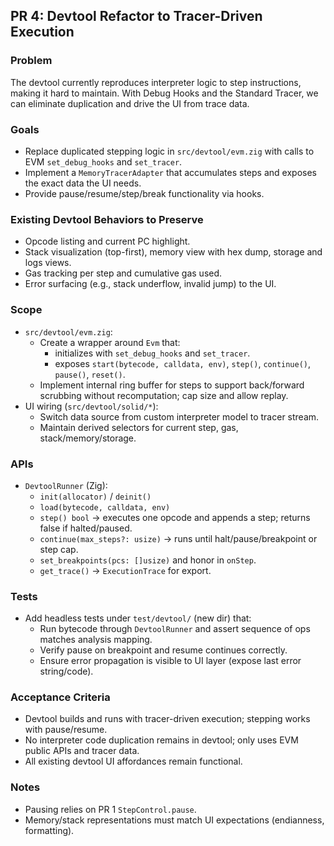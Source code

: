 ## PR 4: Devtool Refactor to Tracer-Driven Execution

### Problem

The devtool currently reproduces interpreter logic to step instructions, making it hard to maintain. With Debug Hooks and the Standard Tracer, we can eliminate duplication and drive the UI from trace data.

### Goals

- Replace duplicated stepping logic in `src/devtool/evm.zig` with calls to EVM `set_debug_hooks` and `set_tracer`.
- Implement a `MemoryTracerAdapter` that accumulates steps and exposes the exact data the UI needs.
- Provide pause/resume/step/break functionality via hooks.

### Existing Devtool Behaviors to Preserve

- Opcode listing and current PC highlight.
- Stack visualization (top-first), memory view with hex dump, storage and logs views.
- Gas tracking per step and cumulative gas used.
- Error surfacing (e.g., stack underflow, invalid jump) to the UI.

### Scope

- `src/devtool/evm.zig`:
  - Create a wrapper around `Evm` that:
    - initializes with `set_debug_hooks` and `set_tracer`.
    - exposes `start(bytecode, calldata, env)`, `step()`, `continue()`, `pause()`, `reset()`.
  - Implement internal ring buffer for steps to support back/forward scrubbing without recomputation; cap size and allow replay.
- UI wiring (`src/devtool/solid/*`):
  - Switch data source from custom interpreter model to tracer stream.
  - Maintain derived selectors for current step, gas, stack/memory/storage.

### APIs

- `DevtoolRunner` (Zig):
  - `init(allocator)` / `deinit()`
  - `load(bytecode, calldata, env)`
  - `step() bool` -> executes one opcode and appends a step; returns false if halted/paused.
  - `continue(max_steps?: usize)` -> runs until halt/pause/breakpoint or step cap.
  - `set_breakpoints(pcs: []usize)` and honor in `onStep`.
  - `get_trace()` -> `ExecutionTrace` for export.

### Tests

- Add headless tests under `test/devtool/` (new dir) that:
  - Run bytecode through `DevtoolRunner` and assert sequence of ops matches analysis mapping.
  - Verify pause on breakpoint and resume continues correctly.
  - Ensure error propagation is visible to UI layer (expose last error string/code).

### Acceptance Criteria

- Devtool builds and runs with tracer-driven execution; stepping works with pause/resume.
- No interpreter code duplication remains in devtool; only uses EVM public APIs and tracer data.
- All existing devtool UI affordances remain functional.

### Notes

- Pausing relies on PR 1 `StepControl.pause`.
- Memory/stack representations must match UI expectations (endianness, formatting).
